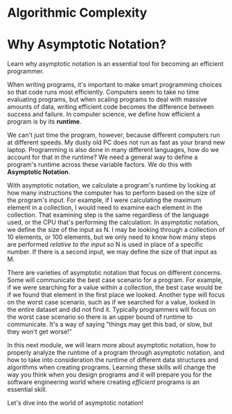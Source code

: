 # Algorithmic Complexity

# Why Asymptotic Notation?

Learn why asymptotic notation is an essential tool for becoming an efficient programmer.

When writing programs, it's important to make smart programming choices so that code runs most efficiently. Computers seem to take no time evaluating programs, but when scaling programs to deal with massive amounts of data, writing efficient code becomes the difference between success and failure. In computer science, we define how efficient a program is by its **runtime**.

We can't just time the program, however, because different computers run at different speeds. My dusty old PC does not run as fast as your brand new laptop. Programming is also done in many different languages, how do we account for that in the runtime? We need a general way to define a program's runtime across these variable factors. We do this with **Asymptotic Notation**.

With asymptotic notation, we calculate a program's runtime by looking at how many instructions the computer has to perform based on the size of the program's input. For example, if I were calculating the maximum element in a collection, I would need to examine each element in the collection. That examining step is the same regardless of the language used, or the CPU that's performing the calculation. In asymptotic notation, we define the size of the input as N. I may be looking through a collection of 10 elements, or 100 elements, but we only need to know how many steps are performed _relative to the input_ so N is used in place of a specific number. If there is a second input, we may define the size of that input as M.

There are varieties of asymptotic notation that focus on different concerns. Some will communicate the best case scenario for a program. For example, if we were searching for a value within a collection, the best case would be if we found that element in the first place we looked. Another type will focus on the worst case scenario, such as if we searched for a value, looked in the entire dataset and did not find it. Typically programmers will focus on the worst case scenario so there is an upper bound of runtime to communicate. It's a way of saying "things may get this bad, or slow, but they won't get worse!"

In this next module, we will learn more about asymptotic notation, how to properly analyze the runtime of a program through asymptotic notation, and how to take into consideration the runtime of different data structures and algorithms when creating programs. Learning these skills will change the way you think when you design programs and it will prepare you for the software engineering world where creating _efficient_ programs is an essential skill.

Let's dive into the world of asymptotic notation!
